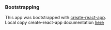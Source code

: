 ### Bootstrapping
This app was bootstrapped with [create-react-app](https://github.com/facebookincubator/create-react-app).  
Local copy create-react-app documentation [here](bootstrap.README.md)